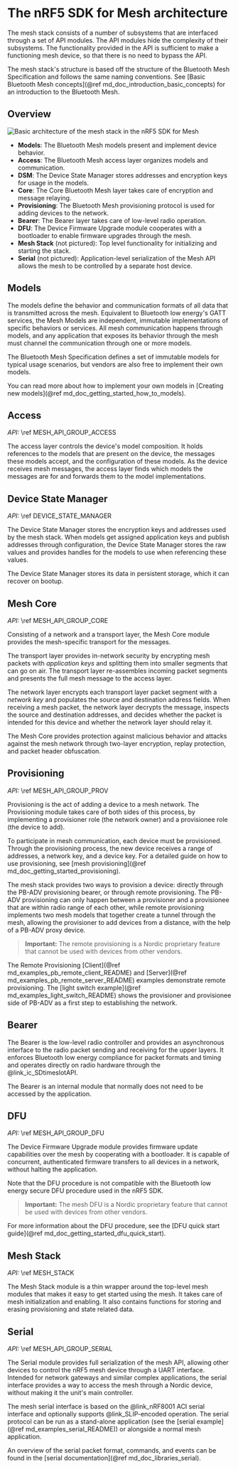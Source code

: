 # The nRF5 SDK for Mesh architecture

The mesh stack consists of a number of subsystems that are interfaced through a set of API modules. The API modules hide the complexity of their subsystems. The functionality provided in the API is sufficient to make a functioning mesh device, so that there is no need to bypass the API.

The mesh stack's structure is based off the structure of the Bluetooth Mesh Specification and follows the same naming conventions. See [Basic Bluetooth Mesh concepts](@ref md_doc_introduction_basic_concepts) for an introduction to the Bluetooth Mesh.

## Overview

 ![Basic architecture of the mesh stack in the nRF5 SDK for Mesh](img/basic_architecture.svg)

- **Models**: The Bluetooth Mesh models present and implement device behavior.
- **Access**: The Bluetooth Mesh access layer organizes models and communication.
- **DSM**: The Device State Manager stores addresses and encryption keys for usage in the models.
- **Core**: The Core Bluetooth Mesh layer takes care of encryption and message relaying.
- **Provisioning**: The Bluetooth Mesh provisioning protocol is used for adding devices to the network.
- **Bearer**: The Bearer layer takes care of low-level radio operation.
- **DFU**: The Device Firmware Upgrade module cooperates with a bootloader to enable firmware upgrades through the mesh.
- **Mesh Stack** (not pictured): Top level functionality for initializing and starting the stack.
- **Serial** (not pictured): Application-level serialization of the Mesh API allows the mesh to be controlled by a separate host device.

## Models

The models define the behavior and communication formats of all data that is transmitted across the mesh. Equivalent to Bluetooth low energy's GATT services, the Mesh Models are independent, immutable implementations of specific behaviors or services. All mesh communication happens through models, and any application that exposes its behavior through the mesh must channel the communication through one or more models.

The Bluetooth Mesh Specification defines a set of immutable models for typical usage scenarios, but vendors are also free to implement their own models.

You can read more about how to implement your own models in [Creating new models](@ref md_doc_getting_started_how_to_models).

## Access

*API:* \ref MESH_API_GROUP_ACCESS

The access layer controls the device's model composition. It holds references to the models that are present on the device, the messages these models accept, and the configuration of these models. As the device receives mesh messages, the access layer finds which models the messages are for and forwards them to the model implementations.

## Device State Manager

*API:* \ref DEVICE_STATE_MANAGER

The Device State Manager stores the encryption keys and addresses used by the mesh stack. When models get assigned application keys and publish addresses through configuration, the Device State Manager stores the raw values and provides handles for the models to use when referencing these values.

The Device State Manager stores its data in persistent storage, which it can recover on bootup.

## Mesh Core

*API:* \ref MESH_API_GROUP_CORE

Consisting of a network and a transport layer, the Mesh Core module provides the mesh-specific transport for the messages.

The transport layer provides in-network security by encrypting mesh packets with _application keys_ and splitting them into smaller segments that can go on air. The transport layer re-assembles incoming packet segments and presents the full mesh message to the access layer.

The network layer encrypts each transport layer packet segment with a _network key_ and populates the source and destination address fields. When receiving a mesh packet, the network layer decrypts the message, inspects the source and destination addresses, and decides whether the packet is intended for this device and whether the network layer should relay it.

The Mesh Core provides protection against malicious behavior and attacks against the mesh network through two-layer encryption, replay protection, and packet header obfuscation.

## Provisioning

*API:* \ref MESH_API_GROUP_PROV

Provisioning is the act of adding a device to a mesh network. The Provisioning module takes care of both sides of this process, by implementing a provisioner role (the network owner) and a provisionee role (the device to add).

To participate in mesh communication, each device must be provisioned. Through the provisioning process, the new device receives a range of addresses, a network key, and a device key. For a detailed guide on how to use provisioning, see [mesh provisioning](@ref md_doc_getting_started_provisioning).

The mesh stack provides two ways to provision a device: directly through the PB-ADV provisioning bearer, or through remote provisioning. The PB-ADV provisioning can only happen between a provisioner and a provisionee that are within radio range of each other, while remote provisioning implements two mesh models that together create a tunnel through the mesh, allowing the provisioner to add devices from a distance, with the help of a PB-ADV proxy device.

> **Important:** The remote provisioning is a Nordic proprietary feature that cannot be used with devices from other vendors.

The Remote Provisioning [Client](@ref md_examples_pb_remote_client_README) and [Server](@ref md_examples_pb_remote_server_README) examples demonstrate remote provisioning. The [light switch example](@ref md_examples_light_switch_README) shows the provisioner and provisionee side of PB-ADV as a first step to establishing the network.

## Bearer

The Bearer is the low-level radio controller and provides an asynchronous interface to the radio packet sending and receiving for the upper layers. It enforces Bluetooth low energy compliance for packet formats and timing and operates directly on radio hardware through the @link_ic_SDtimeslotAPI<!--SoftDevice Timeslot API: http://infocenter.nordicsemi.com/topic/com.nordic.infocenter.s132.sds/dita/softdevices/s130/concurrent_multiprotocol_tsl_api/concurrent_multiprotocol_tsl_api.html-->.

The Bearer is an internal module that normally does not need to be accessed by the application.

## DFU

*API:* \ref MESH_API_GROUP_DFU

The Device Firmware Upgrade module provides firmware update capabilities over the mesh by cooperating with a bootloader. It is capable of concurrent, authenticated firmware transfers to all devices in a network, without halting the application.

Note that the DFU procedure is not compatible with the Bluetooth low energy secure DFU procedure used in the nRF5 SDK.

> **Important:** The mesh DFU is a Nordic proprietary feature that cannot be used with devices from other vendors.

For more information about the DFU procedure, see the [DFU quick start guide](@ref md_doc_getting_started_dfu_quick_start).

## Mesh Stack

*API:* \ref MESH_STACK

The Mesh Stack module is a thin wrapper around the top-level mesh modules that makes it easy to get started using the mesh. It takes care of mesh initialization and enabling. It also contains functions for storing and erasing provisioning and state related data.

## Serial

*API:* \ref MESH_API_GROUP_SERIAL

The Serial module provides full serialization of the mesh API, allowing other devices to control the nRF5 mesh device through a UART interface. Intended for network gateways and similar complex applications, the serial interface provides a way to access the mesh through a Nordic device, without making it the unit's main controller.

The mesh serial interface is based on the @link_nRF8001 <!--nRF8001: http://www.nordicsemi.com/eng/Products/Bluetooth-low-energy/nRF8001--> ACI serial interface and optionally supports @link_SLIP<!--SLIP: https://en.wikipedia.org/wiki/Serial_Line_Internet_Protocol-->-encoded operation. The serial protocol can be run as a stand-alone application (see the [serial example](@ref md_examples_serial_README)) or alongside a normal mesh application.

An overview of the serial packet format, commands, and events can be found in the [serial documentation](@ref md_doc_libraries_serial).
